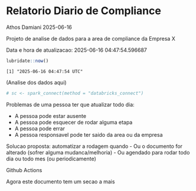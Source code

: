 # Relatorio Diario de Compliance
Athos Damiani
2025-06-16

Projeto de analise de dados para a area de compliance da Empresa X

Data e hora de atualizacao: 2025-06-16 04:47:54.596687

``` r
lubridate::now()
```

    [1] "2025-06-16 04:47:54 UTC"

(Analise dos dados aqui)

``` r
# sc <- spark_connect(method = "databricks_connect")
```

Problemas de uma pessoa ter que atualizar todo dia:

-   A pessoa pode estar ausente
-   A pessoa pode esquecer de rodar alguma etapa
-   A pessoa pode errar
-   A pessoa responsavel pode ter saido da area ou da empresa

Solucao proposta: automatizar a rodagem quando - Ou o documento for
alterado (sofrer alguma mudanca/melhoria) - Ou agendado para rodar todo
dia ou todo mes (ou periodicamente)

Github Actions

Agora este documento tem um secao a mais
